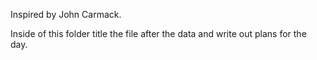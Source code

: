 Inspired by John Carmack. 

Inside of this folder title the file after the data and write out plans for the day.

